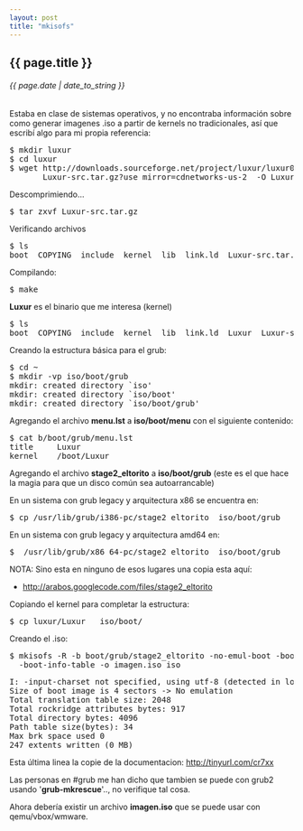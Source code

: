```yaml
---
layout: post
title: "mkisofs"
---
```


## {{ page.title }}

###### {{ page.date | date_to_string }}

Estaba en clase de sistemas operativos, y no encontraba información sobre como generar imagenes .iso a partir de kernels no tradicionales, así que escribí algo para mi propia referencia:

<pre class="sh_sh">
$ mkdir luxur
$ cd luxur
$ wget http://downloads.sourceforge.net/project/luxur/luxur0.0.1/
       Luxur-src.tar.gz?use_mirror=cdnetworks-us-2  -O Luxur-src.tar.gz
</pre>

Descomprimiendo...

<pre class="sh_sh">
$ tar zxvf Luxur-src.tar.gz
</pre>

Verificando archivos

<pre class="sh_sh">
$ ls
boot  COPYING  include  kernel  lib  link.ld  Luxur-src.tar.gz  Makefile
</pre>

Compilando:

<pre class="sh_sh">
$ make
</pre>

**Luxur** es el binario que me interesa (kernel)

<pre class="sh_sh">
$ ls
boot  COPYING  include  kernel  lib  link.ld  Luxur  Luxur-src.tar.gz  Makefile
</pre>

Creando la estructura básica para el grub:

<pre class="sh_sh">
$ cd ~
$ mkdir -vp iso/boot/grub
mkdir: created directory `iso'
mkdir: created directory `iso/boot'
mkdir: created directory `iso/boot/grub'
</pre>

Agregando el archivo **menu.lst** a **iso/boot/menu** con el siguiente contenido:

<pre class="sh_sh">
$ cat b/boot/grub/menu.lst
title     Luxur
kernel    /boot/Luxur
</pre>

Agregando el archivo **stage2_eltorito** a **iso/boot/grub** (este es el que hace la magia para que un disco común sea autoarrancable)

En un sistema con grub legacy y arquitectura x86 se encuentra en:

<pre class="sh_sh">
$ cp /usr/lib/grub/i386-pc/stage2_eltorito  iso/boot/grub
</pre>

En un sistema con grub legacy y arquitectura amd64 en:

<pre class="sh_sh">
$  /usr/lib/grub/x86_64-pc/stage2_eltorito  iso/boot/grub
</pre>

NOTA: Sino esta en ninguno de esos lugares una copia esta aquí:

- <http://arabos.googlecode.com/files/stage2_eltorito>

Copiando el kernel para completar la estructura:

<pre class="sh_sh">
$ cp luxur/Luxur   iso/boot/
</pre>

Creando el .iso:

<pre class="sh_sh">
$ mkisofs -R -b boot/grub/stage2_eltorito -no-emul-boot -boot-load-size 4 \
  -boot-info-table -o imagen.iso iso
</pre>

<pre class="sh_log">
I: -input-charset not specified, using utf-8 (detected in locale settings)
Size of boot image is 4 sectors -> No emulation
Total translation table size: 2048
Total rockridge attributes bytes: 917
Total directory bytes: 4096
Path table size(bytes): 34
Max brk space used 0
247 extents written (0 MB)
</pre>

Esta última linea la copie de la documentacion: <http://tinyurl.com/cr7xx>

Las personas en #grub me han dicho que tambien se puede con grub2 usando '**grub-mkrescue**'.., no verifique tal cosa.

Ahora debería existir un archivo **imagen.iso** que se puede usar con qemu/vbox/wmware.
